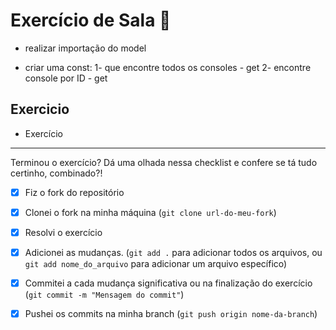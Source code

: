# Exercício de Sala 🏫  

* realizar importação do model

* criar uma const:
 1- que encontre todos os consoles - get
 2- encontre console por ID - get

## Exercicio

- Exercício
---

Terminou o exercício? Dá uma olhada nessa checklist e confere se tá tudo certinho, combinado?!

- [x] Fiz o fork do repositório

- [x] Clonei o fork na minha máquina (`git clone url-do-meu-fork`)

- [x] Resolvi o exercício

- [x] Adicionei as mudanças. (`git add .` para adicionar todos os arquivos, ou `git add nome_do_arquivo` para adicionar um arquivo específico)

- [x] Commitei a cada mudança significativa ou na finalização do exercício (`git commit -m "Mensagem do commit"`)

- [x] Pushei os commits na minha branch (`git push origin nome-da-branch`)
